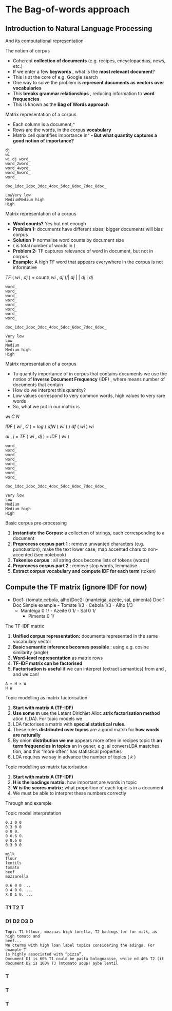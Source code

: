 # The Bag-of-words approach

##  Introduction to Natural Language Processing

And its computational representation

The notion of corpus

- Coherent **collection of documents** (e.g. recipes, encyclopaedias, news, etc.)
- If we enter a few **keywords** , what is the **most relevant document**?
- This is at the core of e.g. Google search
- One way to solve the problem is **represent documents as vectors over vocabularies**
- This **breaks grammar relationships** , reducing information to **word frequencies**
- This is known as the **Bag of Words approach**


Matrix representation of a corpus

- Each column is a document,^
- Rows are the words, in the corpus **vocabulary**
- Matrix cell quantifies importance in^
**- But what quantity captures a good notion of**
    **importance?**

```
dj
wi
wi dj word_
word_2word_
word_4word_
word_6word_
word_
```
```
doc_1doc_2doc_3doc_4doc_5doc_6doc_7doc_8doc_
```
```
LowVery low
MediumMedium high
High
```

Matrix representation of a corpus

- **Word counts?** Yes but not enough
- **Problem 1:** documents have different sizes; bigger documents will bias corpus
- **Solution 1:** normalise word counts by document size
- ( is total number of words in )
- **Problem 2:** TF captures relevance of word in document, but not in corpus
- **Example:** A high TF word that appears everywhere in the corpus is not informative

_TF_ ( _wi_ , _dj_ ) = count( _wi_ , _dj_ )/| _dj_ | | _dj_ | _dj_

```
word_
word_
word_
word_
word_
word_
word_
word_
```
```
doc_1doc_2doc_3doc_4doc_5doc_6doc_7doc_8doc_
```
```
Very low
Low
Medium
Medium high
High
```

Matrix representation of a corpus

- To quantify importance of in corpus that contains documents we use the notion of
    **Inverse Document Frequency** (IDF)
       , where means number of documents that contain
- How do we interpret this quantity?
- Low values correspond to very common words, high values to very rare words
- So, what we put in our matrix is

_wi C N_

_IDF_ ( _wi_ , _C_ ) = _log_ ( _dfN_ ( _wi_ ) ) _df_ ( _wi_ ) _wi_

_ai_ , _j_ = _TF_ ( _wi_ , _dj_ ) × _IDF_ ( _wi_ )

```
word_
word_
word_
word_
word_
word_
word_
word_
```
```
doc_1doc_2doc_3doc_4doc_5doc_6doc_7doc_8doc_
```
```
Very low
Low
Medium
Medium high
High
```

Basic corpus pre-processing

1. **Instantiate the Corpus:** a collection of strings, each corresponding to a document
2. **Preprocess corpus part 1** : remove unwanted characters (e.g. punctuation), make the text
    lower case, map accented chars to non-accented (see notebook)
3. **Tokenise corpus** : all string docs become lists of tokens (words)
4. **Preprocess corpus part 2** : remove stop words, lemmatise
5. **Extract corpus vocabulary and compute IDF for each term** (token)


## Compute the TF matrix (ignore IDF for now)

- Doc1: {tomate,cebola, alho}Doc2: {manteiga, azeite, sal, pimenta} Doc 1 Doc Simple example
         - Tomate 1/3
            - Cebola 1/3
                  - Alho 1/3
   - Manteiga 0 1/
               - Azeite 0 1/
                     - Sal 0 1/
      - Pimenta 0 1/


The TF-IDF matrix

1. **Unified corpus representation:** documents represented in the same vocabulary vector
2. **Basic semantic inference becomes possible** : using e.g. cosine similarity (angle)
3. **Word-level representation** as matrix rows
4. **TF-IDF matrix can be factorised**
5. **Factorisation is useful** if we can interpret (extract semantics) from and , and we can!

```
A ≈ H × W
H W
```

Topic modelling as matrix factorisation


1. **Start with matrix A (TF-IDF)**
2. **Use some m** use the Latent Dirichlet Alloc **atrix factorisation method** ation (LDA). For topic models we
3. LDA factorises a matrix with **special statistical rules**.
4. These rules **distributed over topics** are a good match for **how words are naturally**
5. By onion **distribution we me** appears more often in recipes topic th **an term frequencies in topics** an in gener, e.g. al
    conversLDA maatches. tion, and this “more often” has statistical properties
6. LDA requires we say in advance the number of topics ( _k_ )


Topic modelling as matrix factorisation


1. **Start with matrix A (TF-IDF)**
2. **H is the loadings matrix:** how important are
    words in topic
3. **W is the scores matrix:** what proportion of
    each topic is in a document
4. We must be able to interpret these numbers
    correctly


Through and example

Topic model interpretation

```
0.3 0 0
0.3 0 0
0 0 0.
0 0.6 0.
0 0.6 0
0.3 0 0
```
```
milk
flour
lentils
tomato
beef
mozzarella
```
```
0.6 0 0 ...
0.4 0 0. ...
X 0 1 0. ...
```
### T1 T2 T

### D1 D2 D3 D

```
Topic T1 hflour, mozzaas high lorella, T2 hadings for for milk, as high tomato and
beef...
We cterms with high loan label topics considering the adings. For example T
is highly associated with “pizza”.
Document D1 is 60% T1 could be pasta bolognaaise, while nd 40% T2 (it
document D2 is 100% T3 (mtomato soup) aybe lentil
```
### T

### T

### T


